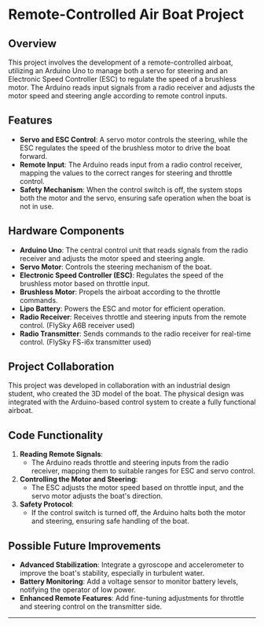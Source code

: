 # Remote-Controlled Air Boat Project

## Overview

This project involves the development of a remote-controlled airboat, utilizing an Arduino Uno to manage both a servo for steering and an Electronic Speed Controller (ESC) to regulate the speed of a brushless motor. The Arduino reads input signals from a radio receiver and adjusts the motor speed and steering angle according to remote control inputs.



## Features

- **Servo and ESC Control**: A servo motor controls the steering, while the ESC regulates the speed of the brushless motor to drive the boat forward.
- **Remote Input**: The Arduino reads input from a radio control receiver, mapping the values to the correct ranges for steering and throttle control.
- **Safety Mechanism**: When the control switch is off, the system stops both the motor and the servo, ensuring safe operation when the boat is not in use.



## Hardware Components

- **Arduino Uno**: The central control unit that reads signals from the radio receiver and adjusts the motor speed and steering angle.
- **Servo Motor**: Controls the steering mechanism of the boat.
- **Electronic Speed Controller (ESC)**: Regulates the speed of the brushless motor based on throttle input.
- **Brushless Motor**: Propels the airboat according to the throttle commands.
- **Lipo Battery**: Powers the ESC and motor for efficient operation.
- **Radio Receiver**: Receives throttle and steering inputs from the remote control. (FlySky A6B receiver used)
- **Radio Transmitter**: Sends commands to the radio receiver for real-time control. (FlySky FS-i6x transmitter used)


## Project Collaboration

This project was developed in collaboration with an industrial design student, who created the 3D model of the boat. The physical design was integrated with the Arduino-based control system to create a fully functional airboat.


## Code Functionality

1. **Reading Remote Signals**:
   - The Arduino reads throttle and steering inputs from the radio receiver, mapping them to suitable ranges for ESC and servo control.
2. **Controlling the Motor and Steering**:
   - The ESC adjusts the motor speed based on throttle input, and the servo motor adjusts the boat's direction.
3. **Safety Protocol**:
   - If the control switch is turned off, the Arduino halts both the motor and steering, ensuring safe handling of the boat.


## Possible Future Improvements

- **Advanced Stabilization**: Integrate a gyroscope and accelerometer to improve the boat's stability, especially in turbulent water.
- **Battery Monitoring**: Add a voltage sensor to monitor battery levels, notifying the operator of low power.
- **Enhanced Remote Features**: Add fine-tuning adjustments for throttle and steering control on the transmitter side.

---
